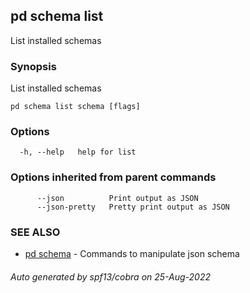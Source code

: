 ## pd schema list

List installed schemas

### Synopsis

List installed schemas

```
pd schema list schema [flags]
```

### Options

```
  -h, --help   help for list
```

### Options inherited from parent commands

```
      --json          Print output as JSON
      --json-pretty   Pretty print output as JSON
```

### SEE ALSO

* [pd schema](/docs/commands/pd_schema.html)	 - Commands to manipulate json schema

###### Auto generated by spf13/cobra on 25-Aug-2022
